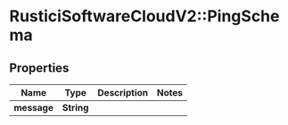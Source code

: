# RusticiSoftwareCloudV2::PingSchema

## Properties
Name | Type | Description | Notes
------------ | ------------- | ------------- | -------------
**message** | **String** |  | 


